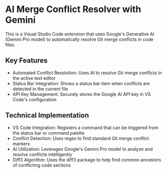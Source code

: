 # AI Merge Conflict Resolver with Gemini

This is a Visual Studio Code extension  that uses Google's Generative AI (Gemini Pro model) to automatically resolve Git merge conflicts in code files.

## Key Features

- Automated Conflict Resolution: Uses AI to resolve Git merge conflicts in the active text editor
- Status Bar Integration: Shows a status bar item when conflicts are detected in the current file
- API Key Management: Securely stores the Google AI API key in VS Code's configuration

## Technical Implementation

- VS Code Integration: Registers a command that can be triggered from the status bar or command palette
- Conflict Detection: Uses regex to find standard Git merge conflict markers
- AI Utilization: Leverages Google's Gemini Pro model to analyze and resolve conflicts intelligently
- Diff3 Algorithm: Uses the diff3 package to help find common ancestors of conflicting code sections
